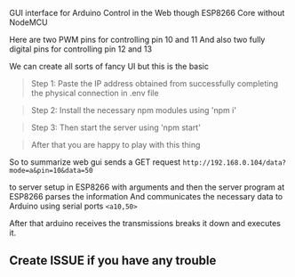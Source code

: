 GUI interface for Arduino Control in the Web though ESP8266 Core without NodeMCU

Here are two PWM pins for controlling pin 10 and 11
And also two fully digital pins for controlling pin 12 and 13

We can create all sorts of fancy UI but this is the basic

> Step 1: Paste the IP address obtained from successfully completing the physical connection in .env file

> Step 2: Install the necessary npm modules using 'npm i'

> Step 3: Then start the server using 'npm start'

> After that you are happy to play with this thing

So to summarize web gui sends a GET request
`http://192.168.0.104/data?mode=a&pin=10&data=50`

to server setup in ESP8266 with arguments and then the server program at ESP8266 parses the information
And communicates the necessary data to Arduino using serial ports
`<a10,50>`

After that arduino receives the transmissions breaks it down and executes it.

<h2>Create ISSUE if you have any trouble</h2>
